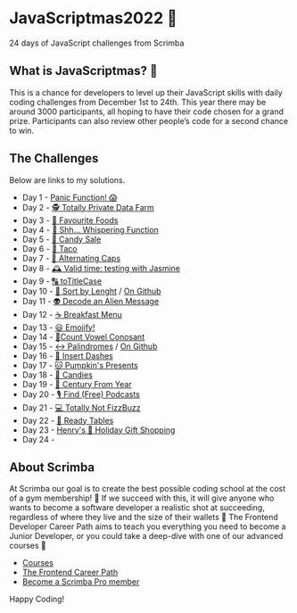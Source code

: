 # JavaScriptmas2022 🎄
24 days of JavaScript challenges from Scrimba

## What is JavaScriptmas? 🎁
This is a chance for developers to level up their JavaScript skills with daily coding challenges from December 1st to 24th. This year there may be around 3000 participants, all hoping to have their code chosen for a grand prize. Participants can also review other people’s code for a second chance to win.

## The Challenges

Below are links to my solutions.

- Day 1 - [Panic Function! 😱](https://juliendy.github.io/javascriptmas2022/Day1)
- Day 2 - [🕵️ Totally Private Data Farm](https://juliendy.github.io/javascriptmas2022/Day2)
- Day 3 - [🥐 Favourite Foods](https://juliendy.github.io/javascriptmas2022/Day3)
- Day 4 - [🤫 Shh... Whispering Function](https://juliendy.github.io/javascriptmas2022/Day4)
- Day 5 - [🍭 Candy Sale](https://juliendy.github.io/javascriptmas2022/Day5/)
- Day 6 - [🌮 Taco](https://juliendy.github.io/javascriptmas2022/Day6/)
- Day 7 - [🔡 Alternating Caps](https://juliendy.github.io/javascriptmas2022/Day7/)
- Day 8 - [🕰 Valid time: testing with Jasmine](https://scrimba.com/scrim/cof42479784434956b6b8815e)
- Day 9 - [🔠 toTitleCase](https://scrimba.com/scrim/co5d04646b20bae3cb452cc7f)
- Day 10 - [📏 Sort by Lenght](https://scrimba.com/scrim/co94c45a3a33d54f09845d5e8) / [On Github](https://juliendy.github.io/javascriptmas2022/Day10/)
- Day 11 - [👽 Decode an Alien Message](https://juliendy.github.io/javascriptmas2022/Day11/)
- Day 12 - [☕️ Breakfast Menu](https://juliendy.github.io/javascriptmas2022/Day12/)
- Day 13 - [😃 Emojify!](https://juliendy.github.io/javascriptmas2022/Day13/)
- Day 14 - [🧮Count Vowel Conosant](https://scrimba.com/scrim/co8a8498b9fa501c08d953097)
- Day 15 - [↔️ Palindromes](https://scrimba.com/scrim/co4c74cff803dfc2b120c6e2d) / [On Github](https://juliendy.github.io/javascriptmas2022/Day15/)
- Day 16 - [🤖 Insert Dashes](https://scrimba.com/scrim/co7fa4c57afdeca1b68541981)
- Day 17 - [🐱 Pumpkin's Presents](https://juliendy.github.io/javascriptmas2022/Day17/)
- Day 18 - [🍬 Candies](https://scrimba.com/scrim/co134445ab518315ad0af73b6)
- Day 19 - [📆 Century From Year](https://scrimba.com/scrim/co55241d88983ab7e327f5114)
- Day 20 - [🎙 Find (Free) Podcasts](https://juliendy.github.io/javascriptmas2022/Day20/)
- Day 21 - [💻 Totally Not FizzBuzz ](https://scrimba.com/scrim/co63347f69d3a8c1da9b3c67c)
- Day 22 - [🍴 Ready Tables](https://juliendy.github.io/javascriptmas2022/Day22/)
- Day 23 - [Henry's 🎁 Holiday Gift Shopping](https://juliendy.github.io/javascriptmas2022/Day23/)
- Day 24 - []()

## About Scrimba

At Scrimba our goal is to create the best possible coding school at the cost of a gym membership! 💜
If we succeed with this, it will give anyone who wants to become a software developer a realistic shot at succeeding, regardless of where they live and the size of their wallets 🎉
The Frontend Developer Career Path aims to teach you everything you need to become a Junior Developer, or you could take a deep-dive with one of our advanced courses 🚀

- [Courses](https://scrimba.com/allcourses)
- [The Frontend Career Path](https://scrimba.com/learn/frontend)
- [Become a Scrimba Pro member](https://scrimba.com/pricing)

Happy Coding!